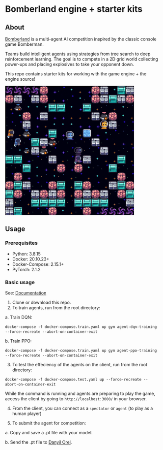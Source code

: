 # Bomberland engine + starter kits

## About

[Bomberland](https://www.gocoder.one/bomberland) is a multi-agent AI competition inspired by the classic console game Bomberman.

Teams build intelligent agents using strategies from tree search to deep reinforcement learning. The goal is to compete in a 2D grid world collecting power-ups and placing explosives to take your opponent down.

This repo contains starter kits for working with the game engine + the engine source!

![Bomberland multi-agent environment](./engine/bomberland-ui/src/source-filesystem/docs/2-environment-overview/bomberland-preview.gif "Bomberland")

## Usage

### Prerequisites

- Python: 3.8.15
- Docker: 20.10.23+
- Docker-Compose: 2.15.1+
- PyTorch: 2.1.2
 
### Basic usage

See: [Documentation](https://www.gocoder.one/docs)

1. Clone or download this repo.
2. To train agents, run from the root directory:

a. Train DQN:

```shell
docker-compose -f docker-compose.train.yaml up gym agent-dqn-training --force-recreate --abort-on-container-exit
```

b. Train PPO:

```shell
docker-compose -f docker-compose.train.yaml up gym agent-ppo-training --force-recreate --abort-on-container-exit
```

3. To test the effeciency of the agents on the client, run from the root directory:

```shell
docker-compose -f docker-compose.test.yaml up --force-recreate --abort-on-container-exit
```

While the command is running and agents are preparing to play the game, access the client by going to `http://localhost:3000/` in your browser.

4. From the client, you can connect as a `spectator` or `agent` (to play as a human player)


5. To submit the agent for competition:

a. Copy and save a .pt file with your model.

b. Send the .pt file to [Danyil Orel](https://t.me/danorel).
